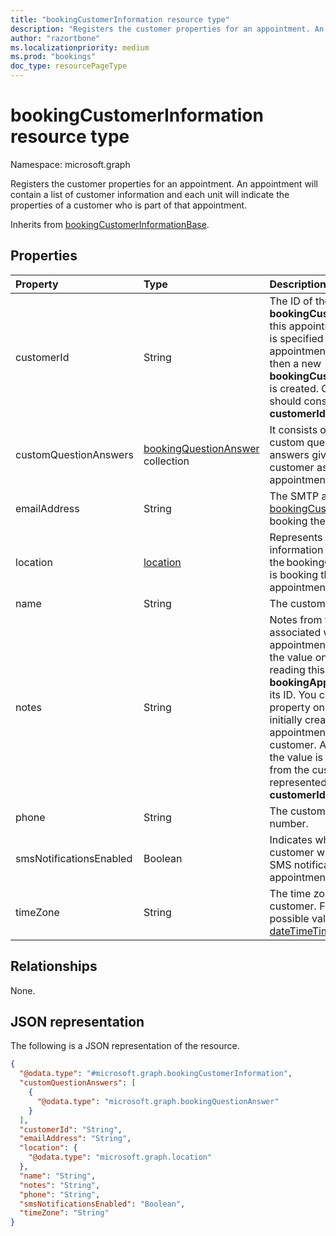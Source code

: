 ```yaml
---
title: "bookingCustomerInformation resource type"
description: "Registers the customer properties for an appointment. An appointment will contain a list of customer information and each unit will indicate the properties of a customer who is part of that appointment."
author: "razortbone"
ms.localizationpriority: medium
ms.prod: "bookings"
doc_type: resourcePageType
---
```


# bookingCustomerInformation resource type

Namespace: microsoft.graph

Registers the customer properties for an appointment. An appointment will contain a list of customer information and each unit will indicate the properties of a customer who is part of that appointment.

Inherits from [bookingCustomerInformationBase](bookingcustomerinformationbase.md).

## Properties
|Property|Type|Description|
|:---|:---|:---|
|customerId|String|The ID of the **bookingCustomer** for this appointment. If no ID is specified when an appointment is created, then a new **bookingCustomer** object is created. Once set, you should consider the **customerId** immutable. |
|customQuestionAnswers|[bookingQuestionAnswer](../resources/bookingquestionanswer.md) collection|It consists of the list of custom questions and answers given by the customer as part of the appointment |
|emailAddress|String| The SMTP address of the [bookingCustomer](../resources/bookingcustomer.md) who is booking the appointment |
|location|[location](../resources/location.md)| Represents location information for the bookingCustomer who is booking the appointment. |
|name|String|The customer's name. |
|notes|String|Notes from the customer associated with this appointment. You can get the value only when reading this **bookingAppointment** by its ID. You can set this property only when initially creating an appointment with a new customer. After that point, the value is computed from the customer represented by the **customerId**. |
|phone|String|The customer's phone number. |
|smsNotificationsEnabled|Boolean|Indicates whether the customer will receive SMS notifications for the appointment.|
|timeZone|String|The time zone of the customer. For a list of possible values, see [dateTimeTimeZone](../resources/datetimetimezone.md).|

## Relationships
None.

## JSON representation
The following is a JSON representation of the resource.
<!-- {
  "blockType": "resource",
  "@odata.type": "microsoft.graph.bookingCustomerInformation",
  "baseType": "microsoft.graph.bookingCustomerInformationBase"
}
-->
``` json
{
  "@odata.type": "#microsoft.graph.bookingCustomerInformation",
  "customQuestionAnswers": [
    {
      "@odata.type": "microsoft.graph.bookingQuestionAnswer"
    }
  ],
  "customerId": "String",
  "emailAddress": "String",
  "location": {
    "@odata.type": "microsoft.graph.location"
  },
  "name": "String",
  "notes": "String",
  "phone": "String",
  "smsNotificationsEnabled": "Boolean",
  "timeZone": "String"
}
```

